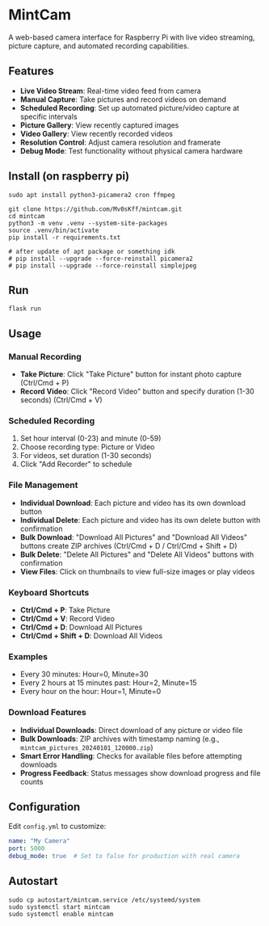 # MintCam

A web-based camera interface for Raspberry Pi with live video streaming, picture capture, and automated recording capabilities.

## Features

- **Live Video Stream**: Real-time video feed from camera
- **Manual Capture**: Take pictures and record videos on demand
- **Scheduled Recording**: Set up automated picture/video capture at specific intervals
- **Picture Gallery**: View recently captured images
- **Video Gallery**: View recently recorded videos
- **Resolution Control**: Adjust camera resolution and framerate
- **Debug Mode**: Test functionality without physical camera hardware

## Install (on raspberry pi)

```
sudo apt install python3-picamera2 cron ffmpeg
```

```
git clone https://github.com/Mv0sKff/mintcam.git
cd mintcam
python3 -m venv .venv --system-site-packages
source .venv/bin/activate
pip install -r requirements.txt

# after update of apt package or something idk
# pip install --upgrade --force-reinstall picamera2
# pip install --upgrade --force-reinstall simplejpeg
```

## Run
```
flask run
```

## Usage

### Manual Recording
- **Take Picture**: Click "Take Picture" button for instant photo capture (Ctrl/Cmd + P)
- **Record Video**: Click "Record Video" button and specify duration (1-30 seconds) (Ctrl/Cmd + V)

### Scheduled Recording
1. Set hour interval (0-23) and minute (0-59)
2. Choose recording type: Picture or Video
3. For videos, set duration (1-30 seconds)
4. Click "Add Recorder" to schedule

### File Management
- **Individual Download**: Each picture and video has its own download button
- **Individual Delete**: Each picture and video has its own delete button with confirmation
- **Bulk Download**: "Download All Pictures" and "Download All Videos" buttons create ZIP archives (Ctrl/Cmd + D / Ctrl/Cmd + Shift + D)
- **Bulk Delete**: "Delete All Pictures" and "Delete All Videos" buttons with confirmation
- **View Files**: Click on thumbnails to view full-size images or play videos

### Keyboard Shortcuts
- **Ctrl/Cmd + P**: Take Picture
- **Ctrl/Cmd + V**: Record Video
- **Ctrl/Cmd + D**: Download All Pictures
- **Ctrl/Cmd + Shift + D**: Download All Videos

### Examples
- Every 30 minutes: Hour=0, Minute=30
- Every 2 hours at 15 minutes past: Hour=2, Minute=15
- Every hour on the hour: Hour=1, Minute=0

### Download Features
- **Individual Downloads**: Direct download of any picture or video file
- **Bulk Downloads**: ZIP archives with timestamp naming (e.g., `mintcam_pictures_20240101_120000.zip`)
- **Smart Error Handling**: Checks for available files before attempting downloads
- **Progress Feedback**: Status messages show download progress and file counts

## Configuration

Edit `config.yml` to customize:
```yaml
name: "My Camera"
port: 5000
debug_mode: true  # Set to false for production with real camera
```

## Autostart
```
sudo cp autostart/mintcam.service /etc/systemd/system
sudo systemctl start mintcam
sudo systemctl enable mintcam
```

